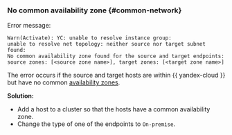 ### No common availability zone {#common-network}

Error message:

```text
Warn(Activate): YC: unable to resolve instance group:
unable to resolve net topology: neither source nor target subnet found:
No common availability zone found for the source and target endpoints:
source zones: [<source zone name>], target zones: [<target zone name>]
```

The error occurs if the source and target hosts are within {{ yandex-cloud }} but have no common [availability zones](../../../../overview/concepts/geo-scope.md).

**Solution:**

* Add a host to a cluster so that the hosts have a common availability zone.
* Change the type of one of the endpoints to `On-premise`.
